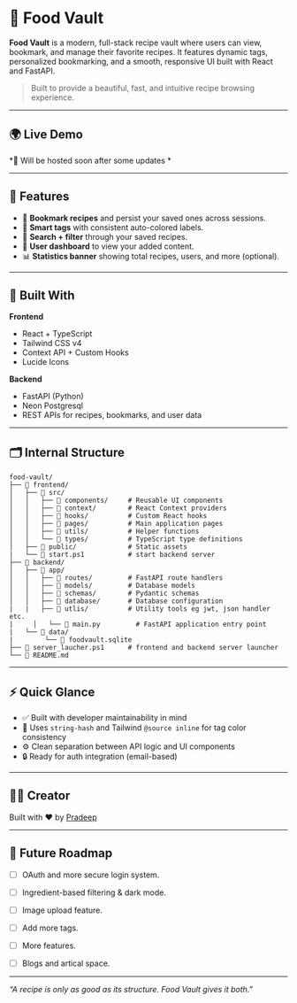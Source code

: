 # 🍲 Food Vault

**Food Vault** is a modern, full-stack recipe vault where users can view, bookmark, and manage their favorite recipes. It features dynamic tags, personalized bookmarking, and a smooth, responsive UI built with React and FastAPI.

> Built to provide a beautiful, fast, and intuitive recipe browsing experience.

---

## 🌍 Live Demo

*🔗 Will be hosted soon after some updates *

---

## 📸 Features

- 🔖 **Bookmark recipes** and persist your saved ones across sessions.
- 🧠 **Smart tags** with consistent auto-colored labels.
- 🔎 **Search + filter** through your saved recipes.
- 👤 **User dashboard** to view your added content.
- 📊 **Statistics banner** showing total recipes, users, and more (optional).

---

## 🧱 Built With

**Frontend**  
- React + TypeScript  
- Tailwind CSS v4
- Context API + Custom Hooks  
- Lucide Icons  

**Backend**  
- FastAPI (Python)  
- Neon Postgresql
- REST APIs for recipes, bookmarks, and user data  

---

## 🗂️ Internal Structure

```
food-vault/
├── 📁 frontend/
│   ├── 📁 src/
│   │   ├── 📁 components/     # Reusable UI components
│   │   ├── 📁 context/        # React Context providers
│   │   ├── 📁 hooks/          # Custom React hooks
│   │   ├── 📁 pages/          # Main application pages
│   │   ├── 📁 utils/          # Helper functions
│   │   └── 📁 types/          # TypeScript type definitions
│   ├── 📁 public/             # Static assets
|   └── 📄 start.ps1           # start backend server
├── 📁 backend/
│   ├── 📁 app/
│   │   ├── 📁 routes/         # FastAPI route handlers
│   │   ├── 📁 models/         # Database models
│   │   ├── 📁 schemas/        # Pydantic schemas
│   │   ├── 📁 database/       # Database configuration
|   |   ├── 📁 utlis/          # Utility tools eg jwt, json handler etc.
|	  │   └── 📄 main.py         # FastAPI application entry point
|   └── 📁 data/
|        └── 📄 foodvault.sqlite
├── 📄 server_laucher.ps1      # frontend and backend server launcher
└── 📄 README.md
```

---

## ⚡ Quick Glance

- ✅ Built with developer maintainability in mind
- 🎨 Uses `string-hash` and Tailwind `@source inline` for tag color consistency
- ⚙️ Clean separation between API logic and UI components
- 🔒 Ready for auth integration (email-based)

---

## 🙋‍♂️ Creator

Built with ❤️ by [Pradeep](https://github.com/pradeep-chetri)

---

## 📌 Future Roadmap

- [ ] OAuth and more secure login system.  
- [ ] Ingredient-based filtering & dark mode.
- [ ] Image upload feature.
- [ ] Add more tags.
- [ ] More features.
- [ ] Blogs and artical space. 


---

_“A recipe is only as good as its structure. Food Vault gives it both.”_
